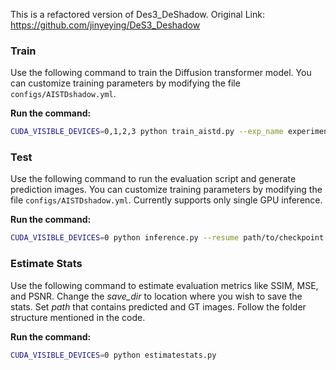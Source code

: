 This is a refactored version of Des3_DeShadow. Original Link: https://github.com/jinyeying/DeS3_Deshadow

### Train 
Use the following command to train the Diffusion transformer model. You can customize training parameters by modifying the file `configs/AISTDshadow.yml`.

**Run the command:**
```bash
CUDA_VISIBLE_DEVICES=0,1,2,3 python train_aistd.py --exp_name experiment1
```

### Test 
Use the following command to run the evaluation script and generate prediction images. You can customize training parameters by modifying the file `configs/AISTDshadow.yml`. Currently supports only single GPU inference.

**Run the command:**
```bash
CUDA_VISIBLE_DEVICES=0 python inference.py --resume path/to/checkpoint
```

### Estimate Stats 
Use the following command to estimate evaluation metrics like SSIM, MSE, and PSNR. Change the _save_dir_ to location where you wish to save the stats. Set _path_ that contains predicted and GT images. Follow the folder structure mentioned in the code.

**Run the command:**
```bash
CUDA_VISIBLE_DEVICES=0 python estimatestats.py
```
